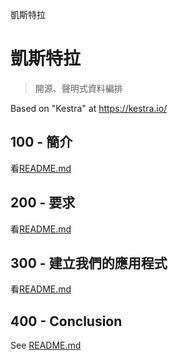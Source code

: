 凱斯特拉

# 凱斯特拉

> 開源、聲明式資料編排

Based on "Kestra" at <https://kestra.io/>

## 100 - 簡介

看[README.md](./100/README.md)

## 200 - 要求

看[README.md](./200/README.md)

## 300 - 建立我們的應用程式

看[README.md](./300/README.md)

## 400 - Conclusion

See [README.md](./400/README.md)
